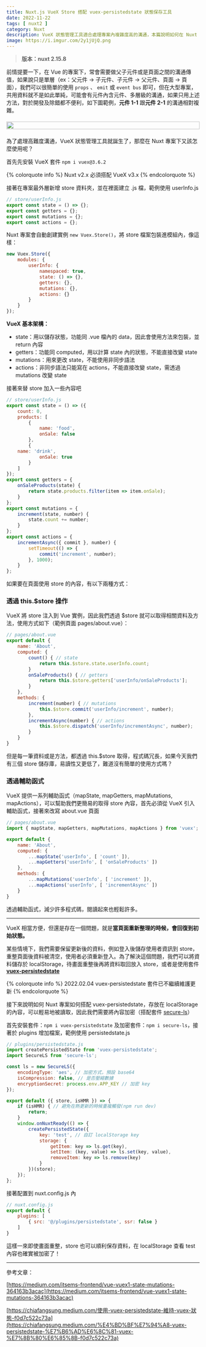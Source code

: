 ```yaml
---
title: Nuxt.js VueX Store 搭配 vuex-persistedstate 狀態保存工具
date: 2022-11-22
tags: [ nuxt2 ]
category: Nuxt
description: VueX 狀態管理工具適合處理專案內複雜度高的溝通，本篇說明如何在 Nuxt 專案安裝與應用
image: https://i.imgur.com/2y1jUjQ.png
---
```

> **版本：nuxt 2.15.8**
>

前情提要一下，在 Vue 的專案下，常會需要做父子元件或是頁面之間的溝通傳值，如果說只是單層（ex：父元件 → 子元件、子元件 → 父元件、頁面 → 頁面），我們可以很簡單的使用 `props` 、 `emit` 或 `event bus` 即可，但在大型專案，共用資料就不是如此單純，可能會有元件內含元件、多層級的溝通，如果只用上述方法，對於開發及除錯都不便利，如下圖範例，**元件 1-1** 跟**元件 2-1** 的溝通相對複雜。

<div style="display: flex; justify-content: center; margin: 20px 0;">
    <img style="width: 100%; max-width: 600px;" src="https://i.imgur.com/2y1jUjQ.png">
</div>

<!-- more -->

為了處理高難度溝通，VueX 狀態管理工具就誕生了，那麼在 Nuxt 專案下又該怎麼使用呢？

首先先安裝 VueX 套件 `npm i vuex@3.6.2`

{% colorquote info %}
Nuxt v2.x 必須搭配 VueX v3.x
{% endcolorquote %}

接著在專案最外層新增 store 資料夾，並在裡面建立 .js 檔，範例使用 userInfo.js

```jsx
// store/userInfo.js
export const state = () => {};
export const getters = {};
export const mutations = {};
export const actions = {};
```

Nuxt 專案會自動創建實例 `new Vuex.Store()`，將 store 檔案包裝進模組內，像這樣：

```jsx
new Vuex.Store({
    modules: {
        userInfo: {
            namespaced: true,
            state: () => {},
            getters: {},
            mutations: {},
            actions: {}
        }
    }
});
```

**VueX 基本架構：**

- state：用以儲存狀態，功能同 .vue 檔內的 data，因此會使用方法來包裝，並 return 內容
- getters：功能同 computed，用以計算 state 內的狀態，不能直接改變 state
- mutations：用來更改 state，不能使用非同步語法
- actions：非同步語法只能寫在 actions，不能直接改變 state，需透過 mutations 改變 state

接著來替 store 加入一些內容吧

```jsx
// store/userInfo.js
export const state = () => ({
    count: 0,
    products: [
        {
            name: 'food',
            onSale: false
        },
        {
    name: 'drink',
            onSale: true
        }
    ]
});
export const getters = {
    onSaleProducts(state) {
        return state.products.filter(item => item.onSale);
    }
};
export const mutations = {
    increment(state, number) {
        state.count += number;
    }
};
export const actions = {
    incrementAsync({ commit }, number) {
        setTimeout(() => {
            commit('increment', number);
        }, 1000);
    }
};
```

如果要在頁面使用 store 的內容，有以下兩種方式：

### **透過 this.$store 操作**

VueX 將 store 注入到 Vue 實例，因此我們透過 $store 就可以取得相關資料及方法，使用方式如下（範例頁面 pages/about.vue）：

```jsx
// pages/about.vue
export default {
    name: 'About',
    computed: {
        count() { // state
            return this.$store.state.userInfo.count;
        }
        onSaleProducts() { // getters
            return this.$store.getters['userInfo/onSaleProducts'];
        }
    },
    methods: {
        increment(number) { // mutations
            this.$store.commit('userInfo/increment', number);
        },
        incrementAsync(number) { // actions
            this.$store.dispatch('userInfo/incrementAsync', number);
        }
    }
}
```

但是每一筆資料或是方法，都透過 this.$store 取得，程式碼冗長，如果今天我們有三個 store 儲存庫，易讀性又更低了，難道沒有簡單的使用方式嗎？

### **透過輔助函式**

VueX 提供一系列輔助函式（mapState, mapGetters, mapMutations, mapActions），可以幫助我們更簡易的取得 store 內容，首先必須從 VueX 引入輔助函式，接著來改寫 about.vue 頁面

```jsx
// pages/about.vue
import { mapState, mapGetters, mapMutations, mapActions } from 'vuex';

export default {
    name: 'About',
    computed: {
        ...mapState('userInfo', [ 'count' ]),
        ...mapGetters('userInfo', [ 'onSaleProducts' ])
    },
    methods: {
        ...mapMutations('userInfo', [ 'increment' ]),
        ...mapActions('userInfo', [ 'incrementAsync' ])
    }
}
```

透過輔助函式，減少許多程式碼，閱讀起來也輕鬆許多。

---

VueX 相當方便，但還是存在一個問題，就是**當頁面重新整理的時候，會回復到初始狀態。**

某些情境下，我們需要保留更新後的資料，例如登入後儲存使用者資訊到 store，重整頁面後資料被清空，使用者必須重新登入。為了解決這個問題，我們可以將資料儲存於 localStorage，待畫面重整後再將資料取回放入 store，或者是使用套件 **[vuex-persistedstate](https://github.com/robinvdvleuten/vuex-persistedstate)**

{% colorquote info %}
2022.02.04 vuex-persistedstate 套件已不繼續維護更新
{% endcolorquote %}

接下來說明如何 Nuxt 專案如何搭配 vuex-persistedstate，存放在 localStorage 的內容，可以輕易地被讀取，因此我們需要將內容加密（搭配套件 [secure-ls](https://www.npmjs.com/package/secure-ls)） 

首先安裝套件：`npm i vuex-persistedstate` 及加密套件：`npm i secure-ls`，接著於 plugins 增加檔案，範例使用 persistedstate.js

```jsx
// plugins/persistedstate.js
import createPersistedState from 'vuex-persistedstate';
import SecureLS from 'secure-ls';

const ls = new SecureLS({
    encodingType: 'aes', // 加密方式，預設 base64
    isCompression: false, // 是否壓縮數據
    encryptionSecret: process.env.APP_KEY // 加密 key
});

export default ({ store, isHMR }) => {
    if (isHMR) { // 避免在熱更新的時候重複觸發(npm run dev)
        return;
    }
    window.onNuxtReady(() => {
        createPersistedState({
            key: 'test', // 自訂 localStorage key
            storage: {
                getItem: key => ls.get(key),
                setItem: (key, value) => ls.set(key, value),
                removeItem: key => ls.remove(key)
            }
        })(store);
    });
};
```

接著配置到 nuxt.config.js 內

```jsx
// nuxt.config.js
export default {
    plugins: [
        { src: '@/plugins/persistedstate', ssr: false }
    ]
}
```

這樣一來即使畫面重整，store 也可以順利保存資料，在 localStorage 查看 test 內容也確實被加密了！

---

參考文章：

[https://medium.com/itsems-frontend/vue-vuex1-state-mutations-364163b3acac](https://medium.com/itsems-frontend/vue-vuex1-state-mutations-364163b3acac)

[https://chiafangsung.medium.com/使用-vuex-persistedstate-維持-vuex-狀態-f0d7c522c73a](https://chiafangsung.medium.com/%E4%BD%BF%E7%94%A8-vuex-persistedstate-%E7%B6%AD%E6%8C%81-vuex-%E7%8B%80%E6%85%8B-f0d7c522c73a)